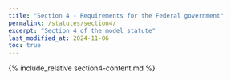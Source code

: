 ```yaml
---
title: "Section 4 - Requirements for the Federal government"
permalink: /statutes/section4/
excerpt: "Section 4 of the model statute"
last_modified_at: 2024-11-06
toc: true
---
```


{% include_relative section4-content.md %}